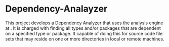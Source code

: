 # Dependency-Analayzer
This project develops a Dependency Analyzer that uses the analysis engine at . 
It is charged with finding all types and/or packages that are dependent on a specified type or package. It capable of doing 
this for source code file sets that may reside on one or more directories in local or remote machines. 

